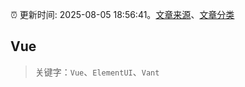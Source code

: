 :alarm_clock: 更新时间: 2025-08-05 18:56:41。[文章来源](/README.md)、[文章分类](/TAGS.md)

## Vue


> 关键字：`Vue`、`ElementUI`、`Vant`



